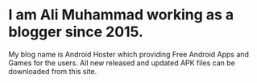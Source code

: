# I am Ali Muhammad working as a blogger since 2015.
My blog name is Android Hoster which providing Free Android Apps and Games for the users.
All new released and updated APK files can be downloaded from this site.
